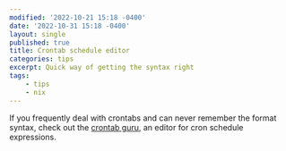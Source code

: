 ```yaml
---
modified: '2022-10-21 15:18 -0400'
date: '2022-10-31 15:18 -0400'
layout: single
published: true
title: Crontab schedule editor
categories: tips
excerpt: Quick way of getting the syntax right
tags:
    - tips
    - nix
---
```


If you frequently deal with crontabs and can never remember the format syntax,
check out the [crontab guru](https://crontab.guru), an editor for cron schedule expressions.
